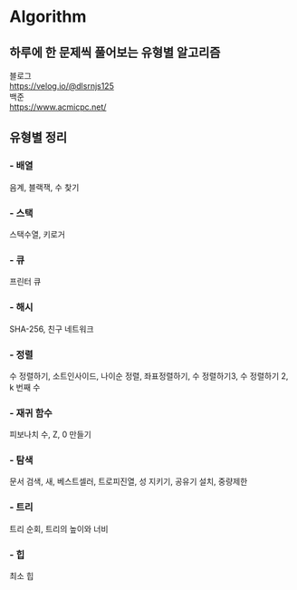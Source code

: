 # Algorithm

## 하루에 한 문제씩 풀어보는 유형별 알고리즘
블로그   
https://velog.io/@dlsrnjs125   
백준   
https://www.acmicpc.net/

## 유형별 정리
### - 배열
음계, 블랙잭, 수 찾기

### - 스택
스택수열, 키로거

### - 큐
프린터 큐

### - 해시
SHA-256, 친구 네트워크

### - 정렬
수 정렬하기, 소트인사이드, 나이순 정렬, 좌표정렬하기, 수 정렬하기3, 수 정렬하기 2, k 번째 수

### - 재귀 함수
피보나치 수, Z, 0 만들기

### - 탐색
문서 검색, 새, 베스트셀러, 트로피진열, 성 지키기, 공유기 설치, 중량제한

### - 트리
트리 순회, 트리의 높이와 너비

### - 힙
최소 힙